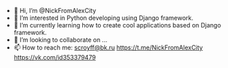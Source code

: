 - 👋 Hi, I’m @NickFromAlexCity
- 👀 I’m interested in Python developing using Django framework.
- 🌱 I’m currently learning how to create cool applications based on Django framework.
- 💞️ I’m looking to collaborate on ...
- 📫 How to reach me: scroyff@bk.ru
                      https://t.me/NickFromAlexCity
                      https://vk.com/id353379479

<!---
NickFromAlexCity/NickFromAlexCity is a ✨ special ✨ repository because its `README.md` (this file) appears on your GitHub profile.
You can click the Preview link to take a look at your changes.
--->
